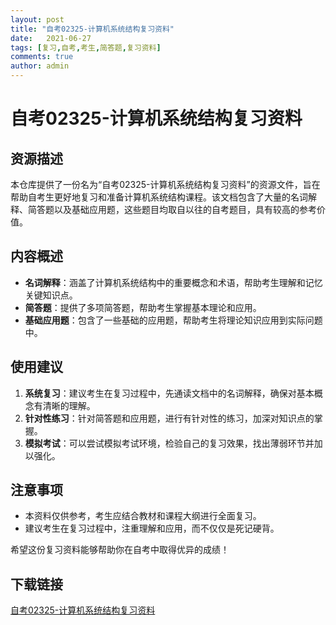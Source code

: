 ```yaml
---
layout: post
title: "自考02325-计算机系统结构复习资料"
date:   2021-06-27
tags: [复习,自考,考生,简答题,复习资料]
comments: true
author: admin
---
```

# 自考02325-计算机系统结构复习资料

## 资源描述

本仓库提供了一份名为“自考02325-计算机系统结构复习资料”的资源文件，旨在帮助自考生更好地复习和准备计算机系统结构课程。该文档包含了大量的名词解释、简答题以及基础应用题，这些题目均取自以往的自考题目，具有较高的参考价值。

## 内容概述

- **名词解释**：涵盖了计算机系统结构中的重要概念和术语，帮助考生理解和记忆关键知识点。
- **简答题**：提供了多项简答题，帮助考生掌握基本理论和应用。
- **基础应用题**：包含了一些基础的应用题，帮助考生将理论知识应用到实际问题中。

## 使用建议

1. **系统复习**：建议考生在复习过程中，先通读文档中的名词解释，确保对基本概念有清晰的理解。
2. **针对性练习**：针对简答题和应用题，进行有针对性的练习，加深对知识点的掌握。
3. **模拟考试**：可以尝试模拟考试环境，检验自己的复习效果，找出薄弱环节并加以强化。

## 注意事项

- 本资料仅供参考，考生应结合教材和课程大纲进行全面复习。
- 建议考生在复习过程中，注重理解和应用，而不仅仅是死记硬背。

希望这份复习资料能够帮助你在自考中取得优异的成绩！

## 下载链接

[自考02325-计算机系统结构复习资料](https://pan.quark.cn/s/00700ea4b638)